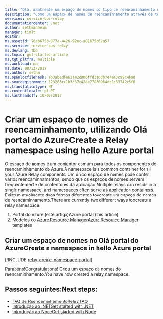 ```yaml
---
title: "Olá, aaaCreate um espaço de nomes do tipo de reencaminhamento utilizando o portal do Azure | Microsoft Docs"
description: "Como um espaço de nomes de reencaminhamento através de toocreate Olá portal do Azure."
services: service-bus-relay
documentationcenter: .net
author: sethmanheim
manager: timlt
editor: 
ms.assetid: 78ab6753-877a-4426-92ec-a81675d62a57
ms.service: service-bus-relay
ms.devlang: tbd
ms.topic: get-started-article
ms.tgt_pltfrm: multiple
ms.workload: na
ms.date: 08/23/2017
ms.author: sethm
ms.openlocfilehash: ab3abedbe63aa2d806ffd3a0db7e4aa3c99c4b0d
ms.sourcegitcommit: 523283cc1b3c37c428e77850964dc1c33742c5f0
ms.translationtype: MT
ms.contentlocale: pt-PT
ms.lasthandoff: 10/06/2017
---
```

# <a name="create-a-relay-namespace-using-hello-azure-portal"></a><span data-ttu-id="e5f22-103">Criar um espaço de nomes de reencaminhamento, utilizando Olá portal do Azure</span><span class="sxs-lookup"><span data-stu-id="e5f22-103">Create a Relay namespace using hello Azure portal</span></span>
<span data-ttu-id="e5f22-104">O espaço de nomes é um contentor comum para todos os componentes do reencaminhamento do Azure.</span><span class="sxs-lookup"><span data-stu-id="e5f22-104">A namespace is a common container for all your Azure Relay components.</span></span> <span data-ttu-id="e5f22-105">Um único espaço de nomes pode conter vários reencaminhamentos, sendo que os espaços de nomes servem frequentemente de contentores da aplicação.</span><span class="sxs-lookup"><span data-stu-id="e5f22-105">Multiple relays can reside in a single namespace, and namespaces often serve as application containers.</span></span> <span data-ttu-id="e5f22-106">Existem atualmente duas formas diferentes toocreate um espaço de nomes de reencaminhamento.</span><span class="sxs-lookup"><span data-stu-id="e5f22-106">There are currently two different ways toocreate a relay namespace.</span></span>

1. <span data-ttu-id="e5f22-107">Portal do Azure (este artigo)</span><span class="sxs-lookup"><span data-stu-id="e5f22-107">Azure portal (this article)</span></span>
2. <span data-ttu-id="e5f22-108">Modelos do [Azure Resource Manager](../azure-resource-manager/resource-group-overview.md)</span><span class="sxs-lookup"><span data-stu-id="e5f22-108">[Azure Resource Manager](../azure-resource-manager/resource-group-overview.md) templates</span></span>

## <a name="create-a-namespace-in-hello-azure-portal"></a><span data-ttu-id="e5f22-109">Criar um espaço de nomes no Olá portal do Azure</span><span class="sxs-lookup"><span data-stu-id="e5f22-109">Create a namespace in hello Azure portal</span></span>

[!INCLUDE [relay-create-namespace-portal](../../includes/relay-create-namespace-portal.md)]

<span data-ttu-id="e5f22-110">Parabéns!</span><span class="sxs-lookup"><span data-stu-id="e5f22-110">Congratulations!</span></span> <span data-ttu-id="e5f22-111">Criou um espaço de nomes do reencaminhamento.</span><span class="sxs-lookup"><span data-stu-id="e5f22-111">You have now created a relay namespace.</span></span>

## <a name="next-steps"></a><span data-ttu-id="e5f22-112">Passos seguintes:</span><span class="sxs-lookup"><span data-stu-id="e5f22-112">Next steps:</span></span>
* [<span data-ttu-id="e5f22-113">FAQ de Reencaminhamento</span><span class="sxs-lookup"><span data-stu-id="e5f22-113">Relay FAQ</span></span>](relay-faq.md)
* [<span data-ttu-id="e5f22-114">Introdução ao .NET</span><span class="sxs-lookup"><span data-stu-id="e5f22-114">Get started with .NET</span></span>](relay-hybrid-connections-dotnet-get-started.md)
* [<span data-ttu-id="e5f22-115">Introdução ao Node</span><span class="sxs-lookup"><span data-stu-id="e5f22-115">Get started with Node</span></span>](relay-hybrid-connections-node-get-started.md)

